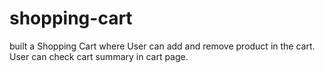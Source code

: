 # shopping-cart
built a Shopping Cart where User can add and remove product in the cart. User can check cart summary in cart page. 
